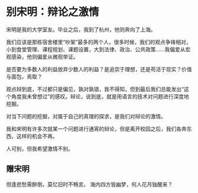 # 别宋明：辩论之激情

宋明是我的大学室友。毕业之后，我到了杭州，他则奔向了上海。

我们应该是那栋宿舍楼里“吵架”最多的两个人，很多时候，我们的观点争锋相对，小到食堂管理、课程规划、课题设置，大到法律、政治、公共政策……我偏爱从宏观感染，他则偏爱从微观举证。

是否要为多数人的利益放弃少数人的利益？是追崇于理想，还是苟活于现实？价值与面包，焉取？

观点辩到底，不过都只是偏见，孰对孰错，我不得知，但到最后我们总能发出“这个角度我未曾想过”的感叹。辩论，说到底，就是用语言的技术对问题进行深度地挖掘。

对当下问题的挖掘，对属于自己的真理的探求，是我们对辩论的激情。

我和宋明有许多次就某一个问题进行通宵的辩论，但是离开校园之后，我们各奔东西，这样的机会不再。

人可别，但我希望激情不别。

## 赠宋明

但逢悲愁需醉倒，莫忆旧时不畅言。
海内四方皆幽梦，何人花月独醒来？
